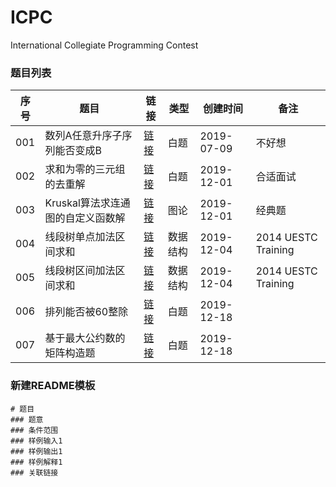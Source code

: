 
# ICPC

International Collegiate Programming Contest

### 题目列表

|序号|题目|链接|类型|创建时间|备注|
|--|--|--|--|--|--|
|001|数列A任意升序子序列能否变成B|[链接](白题/codeforces_contest1187_problemD_数列A任意升序子序列能否变成B)|白题|2019-07-09|不好想|
|002|求和为零的三元组的去重解|[链接](白题/leetcode_problem15_求和为零的三元组的去重解)|白题|2019-12-01|合适面试|
|003|Kruskal算法求连通图的自定义函数解|[链接](图论/uva_1395_Kruskal算法求连通图的自定义函数解)|图论|2019-12-01|经典题|
|004|线段树单点加法区间求和|[链接](数据结构/uestc_problem_838_线段树单点加法区间求和)|数据结构|2019-12-04|2014 UESTC Training|
|005|线段树区间加法区间求和|[链接](数据结构/uestc_problem_838_线段树区间加法区间求和)|数据结构|2019-12-04|2014 UESTC Training|
|006|排列能否被60整除|[链接](白题/codeforces_contest1266_problemA_排列能否被60整除)|白题|2019-12-18||
|007|基于最大公约数的矩阵构造题|[链接](白题/codeforces_contest1266_problemC_基于最大公约数的矩阵构造题)|白题|2019-12-18||

### 新建README模板
```
# 题目
### 题意
### 条件范围
### 样例输入1
### 样例输出1
### 样例解释1
### 关联链接
```
